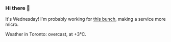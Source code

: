 ### Hi there :wave:

It's Wednesday! I'm probably working for [this bunch](https://github.com/kohofinancial), making a service more micro.

Weather in Toronto: overcast, at +3°C.
